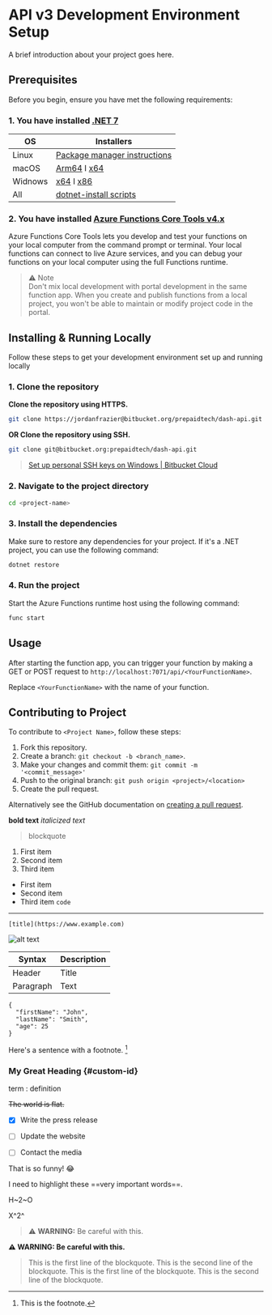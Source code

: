 # API v3 Development Environment Setup

A brief introduction about your project goes here.


## Prerequisites

Before you begin, ensure you have met the following requirements:

### 1. You have installed [.NET 7](https://dotnet.microsoft.com/en-us/download/dotnet/7.0)

| OS | Installers |
| ----------- | ----------- |
| Linux | [Package manager instructions](https://learn.microsoft.com/dotnet/core/install/linux?WT.mc_id=dotnet-35129-website) |
| macOS | [Arm64](https://dotnet.microsoft.com/en-us/download/dotnet/thank-you/sdk-7.0.304-macos-arm64-installer) I [x64](https://dotnet.microsoft.com/en-us/download/dotnet/thank-you/sdk-7.0.304-macos-x64-installer) |
| Widnows | [x64](https://dotnet.microsoft.com/en-us/download/dotnet/thank-you/sdk-7.0.304-windows-x64-installer) I [x86](https://dotnet.microsoft.com/en-us/download/dotnet/thank-you/sdk-7.0.304-windows-x86-installer)|
| All | [dotnet-install scripts](https://dotnet.microsoft.com/en-us/download/dotnet/scripts) |


### 2. You have installed [Azure Functions Core Tools v4.x](https://docs.microsoft.com/en-us/azure/azure-functions/functions-run-local)

Azure Functions Core Tools lets you develop and test your functions on your local computer from the command prompt or terminal. Your local functions can connect to live Azure services, and you can debug your functions on your local computer using the full Functions runtime.

>⚠️ Note <br/>
Don't mix local development with portal development in the same function app. When you create and publish functions from a local project, you won't be able to maintain or modify project code in the portal.




## Installing & Running Locally

Follow these steps to get your development environment set up and running locally

### 1. Clone the repository

**Clone the repository using HTTPS.**
```bash
git clone https://jordanfrazier@bitbucket.org/prepaidtech/dash-api.git
```

**OR Clone the repository using SSH.**
```bash
git clone git@bitbucket.org:prepaidtech/dash-api.git
```
> [Set up personal SSH keys on Windows | Bitbucket Cloud](https://support.atlassian.com/bitbucket-cloud/docs/set-up-personal-ssh-keys-on-windows/)


### 2. Navigate to the project directory

```bash
cd <project-name>
```

### 3. Install the dependencies

Make sure to restore any dependencies for your project. If it's a .NET project, you can use the following command:

```bash
dotnet restore
```

### 4. Run the project

Start the Azure Functions runtime host using the following command:

```bash
func start
```

## Usage

After starting the function app, you can trigger your function by making a GET or POST request to `http://localhost:7071/api/<YourFunctionName>`.

Replace `<YourFunctionName>` with the name of your function.

## Contributing to Project

To contribute to `<Project Name>`, follow these steps:

1. Fork this repository.
2. Create a branch: `git checkout -b <branch_name>`.
3. Make your changes and commit them: `git commit -m '<commit_message>'`
4. Push to the original branch: `git push origin <project>/<location>`
5. Create the pull request.

Alternatively see the GitHub documentation on [creating a pull request](https://help.github.com/en/github/collaborating-with-issues-and-pull-requests/creating-a-pull-request).


**bold text**
*italicized text*
> blockquote
1. First item
2. Second item
3. Third item
- First item
- Second item
- Third item
`code`
---
    [title](https://www.example.com)

![alt text](image.jpg)


| Syntax | Description |
| ----------- | ----------- |
| Header | Title |
| Paragraph | Text |

```
{
  "firstName": "John",
  "lastName": "Smith",
  "age": 25
}
```

Here's a sentence with a footnote. [^1]

[^1]: This is the footnote.

### My Great Heading {#custom-id}


term
: definition

~~The world is flat.~~


- [x] Write the press release
- [ ] Update the website
- [ ] Contact the media


That is so funny! :joy:

I need to highlight these ==very important words==.

H~2~O

X^2^


> :warning: **WARNING:** Be careful with this.



**⚠️ WARNING: Be careful with this.**


> This is the first line of the blockquote.
> This is the second line of the blockquote.
> This is the first line of the blockquote.
> This is the second line of the blockquote.
